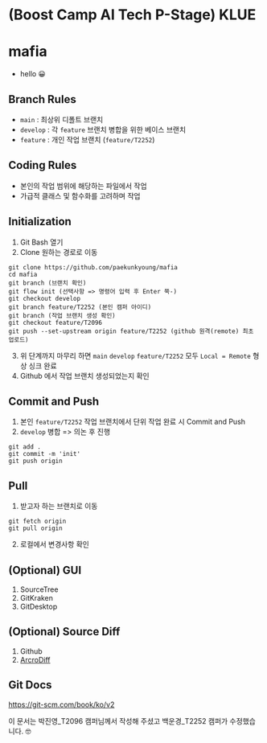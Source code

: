 # (Boost Camp AI Tech P-Stage) KLUE
# mafia

- hello 😀

## Branch Rules
- `main` : 최상위 디폴트 브랜치
- `develop` : 각 `feature` 브랜치 병합을 위한 베이스 브랜치
- `feature` : 개인 작업 브랜치 (`feature/T2252`)

## Coding Rules
- 본인의 작업 범위에 해당하는 파일에서 작업
- 가급적 클래스 및 함수화를 고려하며 작업

## Initialization
1. Git Bash 열기
2. Clone 원하는 경로로 이동
```
git clone https://github.com/paekunkyoung/mafia
cd mafia
git branch (브랜치 확인)
git flow init (선택사항 => 명령어 입력 후 Enter 쭉-)
git checkout develop
git branch feature/T2252 (본인 캠퍼 아이디)
git branch (작업 브랜치 생성 확인)
git checkout feature/T2096
git push --set-upstream origin feature/T2252 (github 원격(remote) 최초 업로드)
```
3. 위 단계까지 마무리 하면 `main` `develop` `feature/T2252` 모두 `Local = Remote` 형상 싱크 완료
4. Github 에서 작업 브랜치 생성되었는지 확인

## Commit and Push
1. 본인 `feature/T2252` 작업 브랜치에서 단위 작업 완료 시 Commit and Push
2. `develop` 병합 => 의논 후 진행
```
git add .
git commit -m 'init'
git push origin
```

## Pull
1. 받고자 하는 브랜치로 이동
```
git fetch origin
git pull origin
```
2. 로컬에서 변경사항 확인

## (Optional) GUI
1. SourceTree
2. GitKraken
3. GitDesktop

## (Optional) Source Diff
1. Github
2. [ArcroDiff](http://www.acrosoft.pe.kr/acroedit/)

## Git Docs
https://git-scm.com/book/ko/v2

이 문서는 박진영_T2096 캠퍼님께서 작성해 주셨고 백운경_T2252 캠퍼가 수정했습니다. 🤓